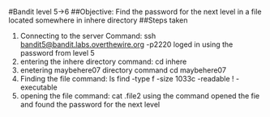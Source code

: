 #Bandit level 5->6
##Objective: Find the password for the next level in a file located somewhere in inhere directory
##Steps taken
1. Connecting to the server
   Command: ssh bandit5@bandit.labs.overthewire.org -p2220
   loged in using the password from level 5
2. entering the inhere directory
   command: cd inhere
3. enetering maybehere07 directory
   command cd maybehere07
4. Finding the file 
   command: ls find -type f -size 1033c -readable ! -executable
5. opening the file
   command: cat .file2
   using the command opened the fie and found the password for the next level
